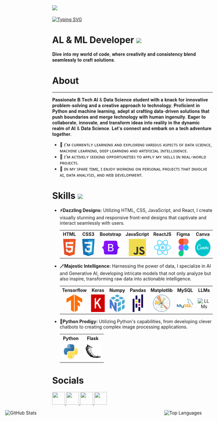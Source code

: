 <a>
<img src="https://github.com/Anmol-Baranwal/Cool-GIFs-For-GitHub/assets/74038190/80728820-e06b-4f96-9c9e-9df46f0cc0a5">
<br><br>

<a href="https://git.io/typing-svg">
<img src="https://readme-typing-svg.herokuapp.com?font=Book+Antiqua&weight=4000&size=30&pause=1000&color=F7F7F7&random=true&width=450&height=60&lines=Hi+there%2C+I'm+Srinivasan+R+%F0%9F%91%8B!" alt="Typing SVG" />
</a>

# AL & ML Developer <img src="https://user-images.githubusercontent.com/74038190/216122003-1c7d9078-357a-47f5-81c7-1c4f2552e143.png" width="30px" />

𝐃𝐢𝐯𝐞 𝐢𝐧𝐭𝐨 𝐦𝐲 𝐰𝐨𝐫𝐥𝐝 𝐨𝐟 𝐜𝐨𝐝𝐞, 𝐰𝐡𝐞𝐫𝐞 𝐜𝐫𝐞𝐚𝐭𝐢𝐯𝐢𝐭𝐲 𝐚𝐧𝐝 𝐜𝐨𝐧𝐬𝐢𝐬𝐭𝐞𝐧𝐜𝐲 𝐛𝐥𝐞𝐧𝐝 𝐬𝐞𝐚𝐦𝐥𝐞𝐬𝐬𝐥𝐲 𝐭𝐨 𝐜𝐫𝐚𝐟𝐭 𝐬𝐨𝐥𝐮𝐭𝐢𝐨𝐧𝐬.

# About

---

𝐏𝐚𝐬𝐬𝐢𝐨𝐧𝐚𝐭𝐞 𝐁.𝐓𝐞𝐜𝐡 𝐀𝐈 & 𝐃𝐚𝐭𝐚 𝐒𝐜𝐢𝐞𝐧𝐜𝐞 𝐬𝐭𝐮𝐝𝐞𝐧𝐭 𝐰𝐢𝐭𝐡 𝐚 𝐤𝐧𝐚𝐜𝐤 𝐟𝐨𝐫 𝐢𝐧𝐧𝐨𝐯𝐚𝐭𝐢𝐯𝐞 𝐩𝐫𝐨𝐛𝐥𝐞𝐦-𝐬𝐨𝐥𝐯𝐢𝐧𝐠 𝐚𝐧𝐝 𝐚 𝐜𝐫𝐞𝐚𝐭𝐢𝐯𝐞 𝐚𝐩𝐩𝐫𝐨𝐚𝐜𝐡 𝐭𝐨 𝐭𝐞𝐜𝐡𝐧𝐨𝐥𝐨𝐠𝐲. 𝐏𝐫𝐨𝐟𝐢𝐜𝐢𝐞𝐧𝐭 𝐢𝐧 𝐏𝐲𝐭𝐡𝐨𝐧 𝐚𝐧𝐝 𝐦𝐚𝐜𝐡𝐢𝐧𝐞 𝐥𝐞𝐚𝐫𝐧𝐢𝐧𝐠, 𝐚𝐝𝐞𝐩𝐭 𝐚𝐭 𝐜𝐫𝐚𝐟𝐭𝐢𝐧𝐠 𝐝𝐚𝐭𝐚-𝐝𝐫𝐢𝐯𝐞𝐧 𝐬𝐨𝐥𝐮𝐭𝐢𝐨𝐧𝐬 𝐭𝐡𝐚𝐭 𝐩𝐮𝐬𝐡 𝐛𝐨𝐮𝐧𝐝𝐚𝐫𝐢𝐞𝐬 𝐚𝐧𝐝 𝐦𝐞𝐫𝐠𝐞 𝐭𝐞𝐜𝐡𝐧𝐨𝐥𝐨𝐠𝐲 𝐰𝐢𝐭𝐡 𝐡𝐮𝐦𝐚𝐧 𝐢𝐧𝐠𝐞𝐧𝐮𝐢𝐭𝐲. 𝐄𝐚𝐠𝐞𝐫 𝐭𝐨 𝐜𝐨𝐥𝐥𝐚𝐛𝐨𝐫𝐚𝐭𝐞, 𝐢𝐧𝐧𝐨𝐯𝐚𝐭𝐞, 𝐚𝐧𝐝 𝐭𝐫𝐚𝐧𝐬𝐟𝐨𝐫𝐦 𝐢𝐝𝐞𝐚𝐬 𝐢𝐧𝐭𝐨 𝐫𝐞𝐚𝐥𝐢𝐭𝐲 𝐢𝐧 𝐭𝐡𝐞 𝐝𝐲𝐧𝐚𝐦𝐢𝐜 𝐫𝐞𝐚𝐥𝐦 𝐨𝐟 𝐀𝐈 & 𝐃𝐚𝐭𝐚 𝐒𝐜𝐢𝐞𝐧𝐜𝐞. 𝐋𝐞𝐭'𝐬 𝐜𝐨𝐧𝐧𝐞𝐜𝐭 𝐚𝐧𝐝 𝐞𝐦𝐛𝐚𝐫𝐤 𝐨𝐧 𝐚 𝐭𝐞𝐜𝐡 𝐚𝐝𝐯𝐞𝐧𝐭𝐮𝐫𝐞 𝐭𝐨𝐠𝐞𝐭𝐡𝐞𝐫.

- 🌱 ɪ'ᴍ ᴄᴜʀʀᴇɴᴛʟʏ ʟᴇᴀʀɴɪɴɢ ᴀɴᴅ ᴇxᴘʟᴏʀɪɴɢ ᴠᴀʀɪᴏᴜꜱ ᴀꜱᴘᴇᴄᴛꜱ ᴏꜰ ᴅᴀᴛᴀ ꜱᴄɪᴇɴᴄᴇ, ᴍᴀᴄʜɪɴᴇ ʟᴇᴀʀɴɪɴɢ, ᴅᴇᴇᴘ ʟᴇᴀʀɴɪɴɢ ᴀɴᴅ ᴀʀᴛɪꜰɪᴄɪᴀʟ ɪɴᴛᴇʟʟɪɢᴇɴᴄᴇ.
- 💼 ɪ'ᴍ ᴀᴄᴛɪᴠᴇʟʏ ꜱᴇᴇᴋɪɴɢ ᴏᴘᴘᴏʀᴛᴜɴɪᴛɪᴇꜱ ᴛᴏ ᴀᴘᴘʟʏ ᴍʏ ꜱᴋɪʟʟꜱ ɪɴ ʀᴇᴀʟ-ᴡᴏʀʟᴅ ᴘʀᴏᴊᴇᴄᴛꜱ.
- 🦾 ɪɴ ᴍʏ ꜱᴘᴀʀᴇ ᴛɪᴍᴇ, ɪ ᴇɴᴊᴏʏ ᴡᴏʀᴋɪɴɢ ᴏɴ ᴘᴇʀꜱᴏɴᴀʟ ᴘʀᴏᴊᴇᴄᴛꜱ ᴛʜᴀᴛ ɪɴᴠᴏʟᴠᴇ ᴀɪ, ᴅᴀᴛᴀ ᴀɴᴀʟʏꜱɪꜱ, ᴀɴᴅ ᴡᴇʙ ᴅᴇᴠᴇʟᴏᴘᴍᴇɴᴛ.


# Skills <img src='https://user-images.githubusercontent.com/74038190/206662607-d9e7591e-bbf9-42f9-9386-29efc927bc16.gif' width="30px">

- **⚡Dazzling Designs:** Utilizing HTML, CSS, JavaScript, and React, I create visually stunning and responsive front-end designs that captivate and interact seamlessly with users.

  <table style="width: 100%; table-layout: fixed;">
    <tr align="center">
      <th>HTML</th>
      <th>CSS3</th>
      <th>Bootstrap</th>
      <th>JavaScript</th>
      <th>ReactJS</th>
      <th>Figma</th>
      <th>Canva</th>
    </tr>
    <tr align="center">
      <td><img src="https://github.com/devicons/devicon/blob/master/icons/html5/html5-original.svg" title="HTML" alt="HTML" height="55" width="55";/></td>
      <td><img src="https://github.com/devicons/devicon/blob/master/icons/css3/css3-original.svg" title="CSS" alt="CSS" height="55" width="55";/></td>
      <td><img src="https://github.com/devicons/devicon/blob/master/icons/bootstrap/bootstrap-original.svg" title="Bootstrap" alt="Bootstrap" height="55" width="55";/></td>
      <td><img src="https://github.com/devicons/devicon/blob/master/icons/javascript/javascript-original.svg" title="JavaScript" alt="JavaScript" height="55" width="55";/></td>
      <td><img src="https://github.com/devicons/devicon/blob/master/icons/react/react-original.svg" title="ReactJS" alt="ReactJS" height="55" width="55";/></td>
      <td><img src="https://github.com/devicons/devicon/blob/master/icons/figma/figma-original.svg" title="Figma" alt="Figma" height="55" width="55";/></td>
      <td><img src="https://github.com/devicons/devicon/blob/master/icons/canva/canva-original.svg" title="Canva" alt="Canva" height="55" width="55";/></td>
    </tr>
  </table>

- **🪄Majestic Intelligence:** Harnessing the power of data, I specialize in AI and Generative AI, developing intricate models that not only analyze but also inspire, transforming raw data into actionable intelligence.
  <table style="width: 100%; table-layout: fixed;">
    <tr align="center">
      <th>Tensorflow</th>
      <th>Keras</th>
      <th>Numpy</th>
      <th>Pandas</th>
      <th>Matplotlib</th>
      <th>MySQL</th>
      <th>LLMs</th>
    </tr>
    <tr align="center">
      <td><img src="https://github.com/devicons/devicon/blob/master/icons/tensorflow/tensorflow-original.svg" title="Tensorflow" alt="Tensorflow" width="55" height="55"/></td>
      <td><img src="https://github.com/devicons/devicon/blob/master/icons/keras/keras-original.svg" title="Keras" alt="Keras" width="55" height="55"/></td>
      <td><img src="https://github.com/devicons/devicon/blob/master/icons/numpy/numpy-original.svg" title="Numpy" alt="Numpy" width="55" height="55"/></td>
      <td><img src="https://github.com/devicons/devicon/blob/master/icons/pandas/pandas-original.svg" title="Pandas" alt="Pandas" width="55" height="55"/></td>
      <td><img src="https://github.com/devicons/devicon/blob/master/icons/matplotlib/matplotlib-original.svg" title="Matplotlib" alt="Matplotlib" width="55" height="55"/></td>
      <td><img src="https://github.com/devicons/devicon/blob/master/icons/mysql/mysql-original-wordmark.svg" title="MySQL" alt="MySQL" width="55" height="55"/></td>
      <td><img src="https://cdn-icons-png.flaticon.com/512/16806/16806660.png" title="LLMs" alt="LLMs" width="55" height="55"/></td>
    </tr>
  </table>

- **🐍Python Prodigy:** Utilizing Python's capabilities, from developing clever chatbots to creating complex image processing applications.

  <table style="width: 100%; table-layout: fixed;">
    <tr align="center">
      <th>Python</th>
      <th>Flask</th>
    </tr>
    <tr align="center">
      <td><img src="https://github.com/devicons/devicon/blob/master/icons/python/python-original.svg" title="python" alt="python" width="55" height="55"/></td>
      <td><img src="https://github.com/devicons/devicon/blob/master/icons/flask/flask-original.svg" title="flask" alt="flask" width="55" height="55"/></td>
    </tr>
  </table>

# Socials

<p align="left">
<a href="https://www.linkedin.com/in/srinivasanr07/"><img
      height="40"
      width="40"
      src="https://user-images.githubusercontent.com/74038190/235294012-0a55e343-37ad-4b0f-924f-c8431d9d2483.gif" />
      </a>
<a href="https://www.instagram.com/_.rocky_srini._?igsh=MWtxc2N4a3l3bTlrcw=="><img
      height="40"
      width="40"
      src="https://user-images.githubusercontent.com/74038190/235294013-a33e5c43-a01c-43f6-b44d-a406d8b4ab75.gif" />
      </a>
<a href="https://wa.me/+917010462247"><img
      height="40"
      width="40"
      src="https://user-images.githubusercontent.com/74038190/235294019-40007353-6219-4ec5-b661-b3c35136dd0b.gif" />
      </a>
<a href="https://x.com/"><img
      height="40"
      width="40"
      src="https://user-images.githubusercontent.com/74038190/235294011-b8074c31-9097-4a65-a594-4151b58743a8.gif" />
      </a>

</p>

<p align="center">
  <div style="display: flex; justify-content: center;">
    <img width="500" height="200" src="https://github-readme-stats.vercel.app/api?username=srinivasanr11&show_icons=true&theme=github_dark" alt="GitHub Stats">
    <img width="300" height="200" src="https://github-readme-stats.vercel.app/api/top-langs/?username=srinivasanr11&size_weight=0.0005&count_weight=0.3&layout=compact&theme=github_dark" alt="Top Languages">
  </div>
</p>

<picture align="Center">
  <source
    media="(prefers-color-scheme: dark)"
    srcset="https://raw.githubusercontent.com/platane/snk/output/github-contribution-grid-snake-dark.svg"
  />
</picture>
